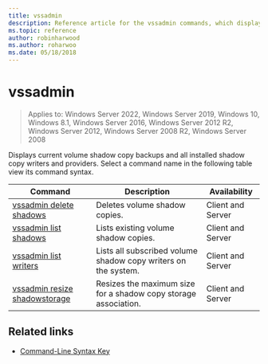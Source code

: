 ```yaml
---
title: vssadmin
description: Reference article for the vssadmin commands, which displays current volume shadow copy backups and all installed shadow copy writers and providers.
ms.topic: reference
author: robinharwood
ms.author: roharwoo
ms.date: 05/18/2018
---
```


# vssadmin

>Applies to: Windows Server 2022, Windows Server 2019, Windows 10, Windows 8.1, Windows Server 2016, Windows Server 2012 R2, Windows Server 2012, Windows Server 2008 R2, Windows Server 2008

Displays current volume shadow copy backups and all installed shadow copy writers and providers. Select a command name in the following table view its command syntax.

| Command | Description | Availability |
|--|--|--|
| [vssadmin delete shadows](vssadmin-delete-shadows.md) | Deletes volume shadow copies. | Client and Server |
| [vssadmin list shadows](vssadmin-list-shadows.md) | Lists existing volume shadow copies. | Client and Server |
| [vssadmin list writers](vssadmin-list-writers.md) | Lists all subscribed volume shadow copy writers on the system. | Client and Server |
| [vssadmin resize shadowstorage](vssadmin-resize-shadowstorage.md) | Resizes the maximum size for a shadow copy storage association. | Client and Server |

## Related links

- [Command-Line Syntax Key](command-line-syntax-key.md)
